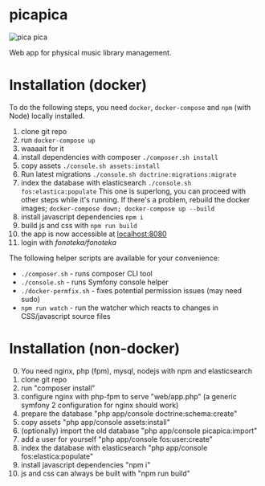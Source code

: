 picapica
========
![pica pica](https://cloud.githubusercontent.com/assets/1853648/9977848/fd3e30f6-5f15-11e5-9bef-e4276942e4ca.png)

Web app for physical music library management.

# Installation (docker)
To do the following steps, you need `docker`, `docker-compose` and `npm` (with Node) locally installed.

1. clone git repo
2. run `docker-compose up`
3. waaaait for it
4. install dependencies with composer `./composer.sh install`
5. copy assets `./console.sh assets:install`
5. Run latest migrations `./console.sh doctrine:migrations:migrate`
7. index the database with elasticsearch `./console.sh fos:elastica:populate`
  This one is superlong, you can proceed with other steps while it's running.
  If there's a problem, rebuild the docker images; `docker-compose down; docker-compose up --build`
8. install javascript dependencies `npm i`
9. build js and css with `npm run build`
10. the app is now accessible at [localhost:8080](http://localhost:8080)
11. login with *fonoteka/fonoteka*


The following helper scripts are available for your convenience:
- `./composer.sh` - runs composer CLI tool
- `./console.sh` - runs Symfony console helper
- `./docker-permfix.sh` - fixes potential permission issues (may need sudo)
- `npm run watch` - run the watcher which reacts to changes in CSS/javascript source files


# Installation (non-docker)

0. You need nginx, php (fpm), mysql, nodejs with npm and elasticsearch
1. clone git repo
2. run "composer install"
3. configure nginx with php-fpm to serve "web/app.php" (a generic symfony 2 configuration for nginx should work)
4. prepare the database "php app/console doctrine:schema:create"
5. copy assets "php app/console assets:install"
6. (optionally) import the old database "php app/console picapica:import"
7. add a user for yourself "php app/console fos:user:create"
8. index the database with elasticsearch "php app/console fos:elastica:populate"
9. install javascript dependencies "npm i"
10. js and css can always be built with "npm run build"

